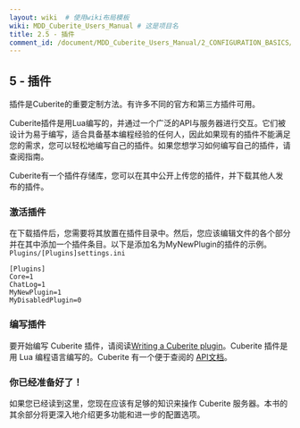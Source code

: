 ```yaml
---
layout: wiki  # 使用wiki布局模板
wiki: MDD_Cuberite_Users_Manual # 这是项目名
title: 2.5 - 插件
comment_id: /document/MDD_Cuberite_Users_Manual/2_CONFIGURATION_BASICS/
---
```

## 5 - 插件

插件是Cuberite的重要定制方法。有许多不同的官方和第三方插件可用。

Cuberite插件是用Lua编写的，并通过一个广泛的API与服务器进行交互。它们被设计为易于编写，适合具备基本编程经验的任何人，因此如果现有的插件不能满足您的需求，您可以轻松地编写自己的插件。如果您想学习如何编写自己的插件，请查阅指南。

Cuberite有一个插件存储库，您可以在其中公开上传您的插件，并下载其他人发布的插件。

### 激活插件

在下载插件后，您需要将其放置在插件目录中。然后，您应该编辑文件的各个部分并在其中添加一个插件条目。以下是添加名为MyNewPlugin的插件的示例。`Plugins/[Plugins]settings.ini`

```
[Plugins]
Core=1
ChatLog=1
MyNewPlugin=1
MyDisabledPlugin=0
```

### 编写插件

要开始编写 Cuberite 插件，请阅读[Writing a Cuberite plugin](https://api.cuberite.org/Writing-a-Cuberite-plugin.html)。Cuberite 插件是用 Lua 编程语言编写的。Cuberite 有一个便于查阅的 [API文档](https://api.cuberite.org/)。

### 你已经准备好了！

如果您已经读到这里，您现在应该有足够的知识来操作 Cuberite 服务器。本书的其余部分将更深入地介绍更多功能和进一步的配置选项。